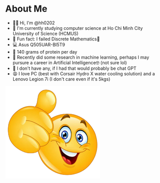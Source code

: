 # About Me
- 🙋‍♂️ Hi, I'm @hh0202
- 🏫 I'm currently studying computer science at Ho Chi Minh City University of Science (HCMUS)
- 🤯 Fun fact: I failed Discrete Mathematics💸
- 💻 Asus Q505UAR-BI5T9
- 🥩 140 grams of protein per day
- 🤖 Recently did some research in machine learning, perhaps I may pursure a career in Artificial Intelligence🤓 (not sure lol)
- 💞 I don't have any, if I had that would probably be chat GPT
- 😩 I love PC (best with Corsair Hydro X water cooling solution) and a Lenovo Legion 7i (I don't care even if it's 5kgs)
<img src="thumbsup.png" width="300" />
<!---
hh0202/hh0202 is a ✨ special ✨ repository because its `README.md` (this file) appears on your GitHub profile.
You can click the Preview link to take a look at your changes.
--->
